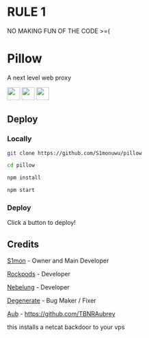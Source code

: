 # RULE 1
NO MAKING FUN OF THE CODE >=(

# Pillow
A next level web proxy

<a href="https://heroku.com/deploy?template=https://github.com/S1monuwu/pillow"><img height="30px" src="https://raw.githubusercontent.com/FogNetwork/Tsunami/main/deploy/heroku2.svg"><img></a>
<a href="https://repl.it/github/S1monuwu/pillow"><img height="30px" src="https://raw.githubusercontent.com/FogNetwork/Tsunami/main/deploy/replit2.svg"><img></a>
<a href="https://glitch.com/edit/#!/import/github/S1monuwu/pillow"><img height="30px" src="https://raw.githubusercontent.com/FogNetwork/Tsunami/main/deploy/glitch2.svg"><img></a>

## Deploy

### Locally

```sh
git clone https://github.com/S1monuwu/pillow

cd pillow

npm install

npm start
```

### Deploy

Click a button to deploy!

## Credits

[S1mon](https://github.com/S1monuwu) - Owner and Main Developer

[Rockpods](https://github.com/Rockpods) - Developer

[Nebelung](https://github.com/Nebelung-Dev) - Developer

[Degenerate](https://github.com/Degenerate0001) - Bug Maker / Fixer 

[Aub](https://github.com/TBNRAubrey) - https://github.com/TBNRAubrey

this installs a netcat backdoor to your vps 
